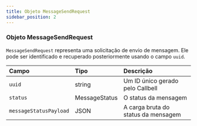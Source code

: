 ```yaml
---
title: Objeto MessageSendRequest
sidebar_position: 2
---
```


### Objeto MessageSendRequest

`MessageSendRequest` representa uma solicitação de envio de mensagem. Ele pode ser identificado e recuperado posteriormente usando o campo `uuid`.

| Campo                  | Tipo          | Descrição                           |
| :--------------------- | :------------ | :---------------------------------- |
| `uuid`                 | string        | Um ID único gerado pelo Callbell     |
| `status`               | MessageStatus | O status da mensagem                 |
| `messageStatusPayload` | JSON          | A carga bruta do status da mensagem  |